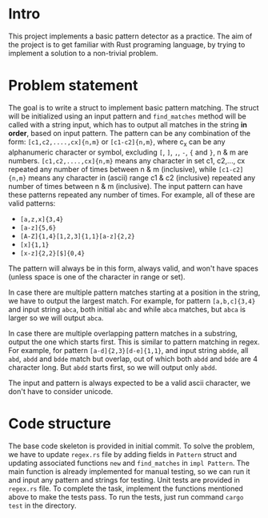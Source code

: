 # Intro
This project implements a basic pattern detector as a practice. The aim of the project is to get familiar with Rust programing language, by trying to implement a solution to a non-trivial problem.

# Problem statement
The goal is to write a struct to implement basic pattern matching. The struct will be initialized using an input pattern and `find_matches` method will be called with a string input, which has to output all matches in the string **in order**, based on input pattern. The pattern can be any combination of the form: `[c1,c2,....,cx]{n,m}` or `[c1-c2]{n,m}`, where c<sub>x</sub> can be any alphanumeric character or symbol, excluding `[`, `]`, `,`, `-`, `{` and `}`, n & m are numbers.  `[c1,c2,....,cx]{n,m}` means any character in set c1, c2,..., cx repeated any number of times between n & m (inclusive), while `[c1-c2]{n,m}` means any character in (ascii) range c1 & c2 (inclusive) repeated any number of times between n & m (inclusive). The input pattern can have these patterns repeated any number of times. For example, all of these are valid patterns:
- `[a,z,x]{3,4}`
- `[a-z]{5,6}`
- `[A-Z]{1,4}[1,2,3]{1,1}[a-z]{2,2}`
- `[x]{1,1}`
- `[x-z]{2,2}[$]{0,4}`

The pattern will always be in this form, always valid, and won't have spaces (unless space is one of the character in range or set).

In case there are multiple pattern matches starting at a position in the string, we have to output the largest match. For example, for pattern `[a,b,c]{3,4}` and input string `abca`, both initial `abc` and while `abca` matches, but `abca` is larger so we will output `abca`.

In case there are multiple overlapping pattern matches in a substring, output the one which starts first. This is similar to pattern matching in regex. For example, for pattern `[a-d]{2,3}[d-e]{1,1}`, and input string `abdde`, all `abd`, `abdd` and `bdde` match but overlap, out of which both `abdd` and `bdde` are 4 character long. But `abdd` starts first, so we will output only `abdd`.

The input and pattern is always expected to be a valid ascii character, we don't have to consider unicode.

# Code structure
The base code skeleton is provided in initial commit. To solve the problem, we have to update `regex.rs` file by adding fields in `Pattern` struct and updating associated functions `new` and `find_matches` in `impl Pattern`. The main function is already implemented for manual testing, so we can run it and input any pattern and strings for testing. Unit tests are provided in `regex.rs` file. To complete the task, implement the functions mentioned above to make the tests pass. To run the tests, just run command `cargo test` in the directory.